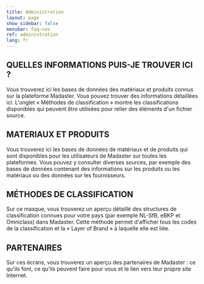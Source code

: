 ```yaml
---
title: Administration
layout: page
show_sidebar: false
menubar: faq-nav
ref: administration
lang: fr
---
```


## QUELLES INFORMATIONS PUIS-JE TROUVER ICI ?
Vous trouverez ici les bases de données des matériaux et produits connus sur la plateforme Madaster. Vous pouvez trouver des informations détaillées ici. L'onglet « Méthodes de classification » montre les classifications disponibles qui peuvent être utilisées pour relier des éléments d'un fichier source.

## MATERIAUX ET PRODUITS
Vous trouverez ici les bases de données de matériaux et de produits qui sont disponibles pour les utilisateurs de Madaster sur toutes les plateformes. Vous pouvez y consulter diverses sources, par exemple des bases de données contenant des informations sur les produits ou les matériaux ou des données sur les fournisseurs.

## MÉTHODES DE CLASSIFICATION
Sur ce masque, vous trouverez un aperçu détaillé des structures de classification connues pour votre pays (par exemple NL-SfB, eBKP et Omniclass) dans Madaster. Cette méthode permet d'afficher tous les codes de la classification et la « Layer of Brand » à laquelle elle est liée.

## PARTENAIRES
Sur ces écrans, vous trouverez un aperçu des partenaires de Madaster : ce qu'ils font, ce qu'ils peuvent faire pour vous et le lien vers leur propre site Internet.
